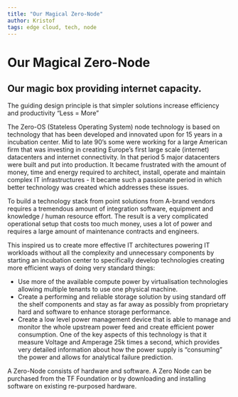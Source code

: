 ```yaml
---
title: "Our Magical Zero-Node"
author: Kristof
tags: edge cloud, tech, node
---
```


# Our Magical Zero-Node

## Our magic box providing internet capacity.

The guiding design principle is that simpler solutions increase efficiency and productivity “Less = More”

The Zero-OS (Stateless Operating System) node technology is based on technology that has been developed and innovated upon for 15 years in a incubation center. Mid to late 90’s some were working for a large American firm that was investing in creating Europe’s first large scale (internet) datacenters and internet connectivity.  In that period 5 major datacenters were built and put into production. It became frustrated with the amount of money, time and energy required to architect, install, operate and maintain complex IT infrastructures  - It became such a passionate period in which better technology was created which addresses these issues.


To build a technology stack from point solutions from A-brand vendors requires a tremendous amount of integration software, equipment and knowledge / human resource effort.  The result is a very complicated operational setup that costs too much money, uses a lot of power and requires a large amount of maintenance contracts and engineers.


This inspired us to create more effective IT architectures powering IT workloads without all the complexity and unnecessary components by starting an incubation center to specifically develop technologies creating more efficient ways of doing very standard things:  


* Use more of the available compute power by virtualisation technologies allowing multiple tenants to use one physical machine.
* Create a performing and reliable storage solution by using standard off the shelf components and stay as far away as possibly from proprietary hard and software to enhance storage performance.
* Create a low level power management device that is able to manage and monitor the whole upstream power feed and create efficient power consumption.  One of the key aspects of this technology is that it measure Voltage and Amperage 25k times a second, which provides very detailed information about how the power supply is “consuming” the power  and allows for analytical failure prediction.


A Zero-Node consists of hardware and software. A Zero Node can be purchased from the TF Foundation or by downloading and installing software on existing re-purposed hardware.
